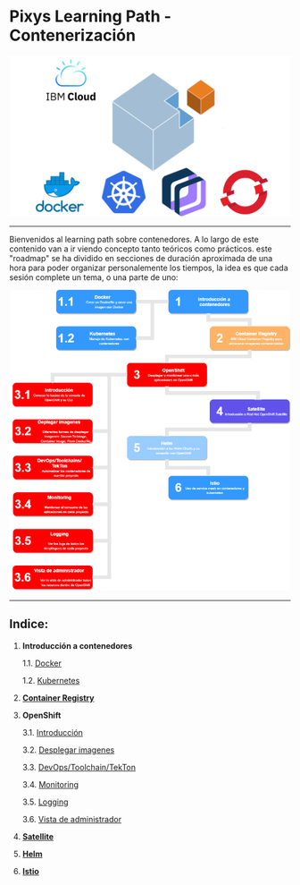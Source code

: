 # Pixys Learning Path - Contenerización

![dojo logo](images/logo_dojo.png)

---

Bienvenidos al learning path sobre contenedores. A lo largo de este contenido van a ir viendo concepto tanto teóricos como prácticos. este "roadmap" se ha dividido en secciones de duración aproximada de una hora para poder organizar personalemente los tiempos, la idea es que cada sesión complete un tema, o una parte de uno:

![roadmap](images/roadmap.png)

---
  

## Indice:

1. **Introducción a contenedores**
    
    1.1. [Docker](pages/1/docker.md#docker)
    
    1.2. [Kubernetes](pages/1/kubernetes.md#kubernetes)

2. [**Container Registry**](pages/2/container_registry.md#container-registry)


3. **OpenShift**
    
    3.1. [Introducción](pages/3/openshift.md#openshift)

    3.2. [Desplegar imagenes](pages/3/desplegar_imagenes.md#desplegar-imagenes)

    3.3. [DevOps/Toolchain/TekTon](pages/3/devops.md#devops,-toolchains-&-tekton)

    3.4. [Monitoring](pages/3/monitoring.md#monitoring)

    3.5. [Logging](pages/3/logging.md#logging)

    3.6. [Vista de administrador](pages/3/vista_de_administrador.md#vista-de-administrador)

4. [**Satellite**](pages/4/satellite.md#satellite)

5. [**Helm**](pages/5/helm.md#helm)

6. [**Istio**](pages/6/istio.md#istio)